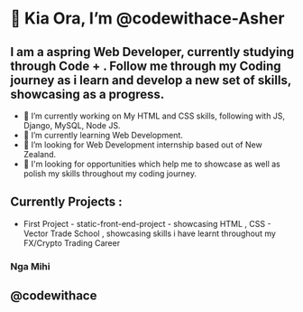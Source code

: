 <H1> 👋 Kia Ora, I’m @codewithace-Asher </H1>
 
<H2> I am a aspring Web Developer, currently studying through Code + .
 Follow me through my Coding journey as i learn and develop a new set of skills, showcasing as a progress.</H2>
 
- 🔭 I’m currently working on My HTML and CSS skills, following with JS, Django, MySQL, Node JS.
- 🌱 I’m currently learning Web Development.
- 👯 I’m looking for Web Development internship based out of New Zealand.
- 🤔 I'm looking for opportunities which help me to showcase as well as polish my skills throughout my coding journey.

<h2>Currently Projects :</h2>
 
 - First Project - static-front-end-project - showcasing HTML , CSS - Vector Trade School , showcasing skills i have learnt throughout my FX/Crypto Trading Career
 
 <h3>Nga Mihi</h3>
 
 <h2>@codewithace</h2>
